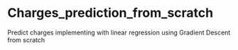 # Charges_prediction_from_scratch
Predict charges implementing with linear regression using  Gradient Descent from scratch

